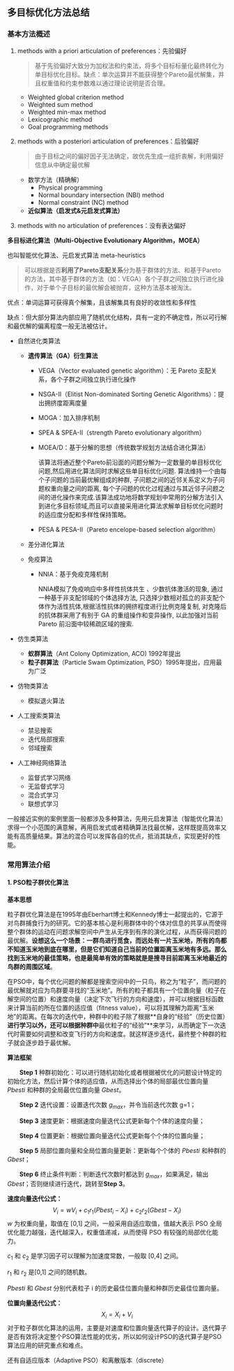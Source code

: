 ## 多目标优化方法总结

### 基本方法概述

1. methods with a priori articulation of preferences：先验偏好

   > 基于先验偏好大致分为加权法和约束法，将多个目标标量化最终转化为单目标优化目标。缺点：单次运算并不能获得整个Pareto最优解集，并且权重值和约束参数难以通过理论说明是否合理。

   - Weighted global criterion method
   - Weighted sum method
   - Weighted min-max method
   - Lexicographic method
   - Goal programming methods
2. methods with a posteriori articulation of preferences：后验偏好

   > 由于目标之间的偏好因子无法确定，故优先生成一组折衷解，利用偏好信息从中确定最优解

   - 数学方法（精确解）
     - Physical programming
     - Normal boundary intersection (NBI) method
     - Normal constraint (NC) method
   - **近似算法（启发式&元启发式算法）**
3. methods with no articulation of preferences：没有表达偏好



**多目标进化算法（Multi-Objective Evolutionary Algorithm，MOEA）**

也叫智能优化算法、元启发式算法 meta-heuristics

> 可以根据是否**利用了Pareto支配关系**分为基于群体的方法、和基于Pareto的方法，其中基于群体的方法（如：VEGA）各个子群之间独立执行进化操作，对于单个子目标的最优解会被抛弃，这种方法基本被淘汰。

优点：单词运算可获得真个解集，且该解集具有良好的收敛性和多样性

缺点：但大部分算法内部应用了随机优化结构，具有一定的不确定性，所以可行解和最优解的偏离程度一般无法被估计。

- 自然进化类算法
  - **遗传算法（GA）衍生算法**
    - VEGA（Vector evaluated genetic algorithm）：无 Pareto 支配关系，各个子群之间独立执行进化操作
    
    - NSGA-II（Elitist Non-dominated Sorting Genetic Algorithms）：提出拥挤度距离度量
    
    - MOGA：加入排序机制
    
    - SPEA & SPEA-II（strength Pareto evolutionary algorithm）
    
    - MOEA/D：基于分解的思想（传统数学规划方法结合进化算法）
    
      该算法将通近整个Pareto前沿面的问题分解为一定数量的单目标优化问题,然后用进化算法同时求解这些单目标优化问题. 算法维持一个由每个子问题的当前最优解组成的种群, 子问题之间的近邻关系定义为子问题权重向量之间的距离, 每个子问题的优化过程通过与其近邻子问题之间的进化操作来完成.该算法成功地将数学规划中常用的分解方法引入到进化多目标领域,而且可以直接采用进化算法求解单目标优化问题时的适应度分配和多样性保持策略。
    
    - PESA & PESA-II（Pareto encelope-based selection algorithm）
  - 差分进化算法
  - 免疫算法
    
    - NNIA：基于免疫克隆机制
    
      NNIA模拟了免疫响应中多样性抗体共生 、少数抗体激活的现象, 通过一种基于非支配邻域的个体选择方法, 只选择少数相对孤立的非支配个体作为活性抗体,根据活性抗体的拥挤程度进行比例克隆复制, 对克隆后的抗体群采用了有别于 GA 的重组操作和变异操作, 以此加强对当前Pareto 前沿面中较稀疏区域的搜索.
- 仿生类算法
  - **蚁群算法**（Ant Colony Optimization, ACO) 1992年提出
  - **粒子群算法**（Particle Swam Optimization, PSO）1995年提出，应用最为广泛
- 仿物类算法
  
  - 模拟退火算法
- 人工搜索类算法
  - 禁忌搜索
  - 迭代局部搜索
  - 邻域搜索
- 人工神经网络算法
  - 监督式学习网络
  - 无监督式学习
  - 混合式学习
  - 联想式学习

一般接近实例的案例里面一般都涉及多种算法，先用元启发算法（智能优化算法）求得一个小范围的满意解，再用启发式或者精确算法找最优解，这样既提高效率又能有高质量结果。算法的混合可以发挥各自的优点，抵消其缺点，实现更好的性能。

### 常用算法介绍

#### 1. PSO粒子群优化算法

**基本思想**

粒子群优化算法是在1995年由Eberhart博士和Kennedy博士一起提出的，它源于对鸟群捕食行为的研究。它的基本核心是利用群体中的个体对信息的共享从而使得整个群体的运动在问题求解空间中产生从无序到有序的演化过程，从而获得问题的最优解。**设想这么一个场景：一群鸟进行觅食，而远处有一片玉米地，所有的鸟都不知道玉米地到底在哪里，但是它们知道自己当前的位置距离玉米地有多远。那么找到玉米地的最佳策略，也是最简单有效的策略就是是搜寻目前距离玉米地最近的鸟群的周围区域**。

在PSO中，每个优化问题的解都是搜索空间中的一只鸟，称之为“粒子”，而问题的最优解就对应为鸟群要寻找的“玉米地”。所有的粒子都具有一个位置向量（粒子在解空间的位置）和速度向量（决定下次飞行的方向和速度），并可以根据目标函数来计算当前的所在位置的适应值（fitness value），可以将其理解为距离“玉米地”的距离。在每次的迭代中，种群中的粒子除了根据**自身的“经验”（历史位置）**进行学习以外，还可以根据种群中**最优粒子的“经验”**来学习，从而确定下一次迭代时需要如何调整和改变飞行的方向和速度。就这样逐步迭代，最终整个种群的粒子就会逐步趋于最优解。

**算法框架**

　　**Step 1** 种群初始化：可以进行随机初始化或者根据被优化的问题设计特定的初始化方法，然后计算个体的适应值，从而选择出个体的局部最优位置向量 *Pbesti* 和种群的全局最优位置向量 *Gbest*。

　　**Step 2** 迭代设置：设置迭代次数 $g_{max}$，并令当前迭代次数 g=1；

　　**Step 3** 速度更新：根据速度向量迭代公式更新每个个体的速度向量；

　　**Step 4** 位置更新：根据位置向量迭代公式更新每个个体的位置向量；

　　**Step 5** 局部位置向量和全局位置向量更新：更新每个个体的 *Pbesti* 和种群的 *Gbest*；

　　**Step 6** 终止条件判断：判断迭代次数时都达到 $g_{max}$，如果满足，输出 *Gbest*；否则继续进行迭代，跳转至**Step 3**。

**速度向量迭代公式：**
$$
V_i = wV_i + c_1r_1(Pbest_i - X_i) + c_2r_2(Gbest-X_i)
$$
$w$ 为权重向量，取值在 [0,1] 之间，一般采用自适应取值，值越大表示 PSO 全局优化能力越强，迭代越深入，权重值递减，从而使得 PSO 有较强的局部优化能力。

$c_1$ 和 $c_2$ 是学习因子可以理解为加速度常数，一般取 [0,4] 之间。

$r_1$ 和 $r_2$ 是[0,1] 之间的随机数。

*Pbesti* 和 *Gbest* 分别代表粒子 i 的历史最佳位置向量和种群历史最佳位置向量。

**位置向量迭代公式：**
$$
X_i = X_i + V_i
$$
对于粒子群优化算法的运用，主要是对速度和位置向量迭代算子的设计。迭代算子是否有效将决定整个PSO算法性能的优劣，所以如何设计PSO的迭代算子是PSO算法应用的研究重点和难点。

还有自适应版本（Adaptive PSO）和离散版本（discrete）

